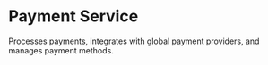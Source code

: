 # Payment Service
Processes payments, integrates with global payment providers, and manages payment methods.
